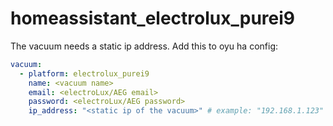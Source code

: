 # homeassistant_electrolux_purei9

The vacuum needs a static ip address. 
Add this to oyu ha config:

``` yaml
vacuum:
  - platform: electrolux_purei9
    name: <vacuum name>
    email: <electroLux/AEG email>
    password: <electroLux/AEG password>
    ip_address: "<static ip of the vacuum>" # example: "192.168.1.123"
```
